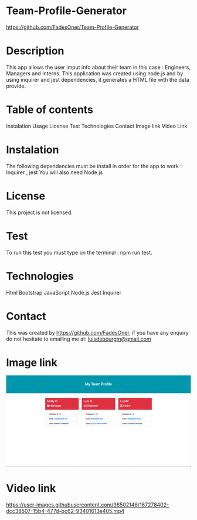 # Team-Profile-Generator

https://github.com/FadesOner/Team-Profile-Generator

# Description

This app allows the user imput info about their team in this case : Engineers, Managers and Interns.
This application was created using node.js and by using inquirer and jest dependencies, it generates a HTML file with the data provide.

# Table of contents

Instalation
Usage
License
Test
Technologies
Contact
Image link
Video Link

# Instalation

The following dependencies must be install in order for the app to work : Inquirer , jest 
You will also need Node.js

# License

This project is not licensed.

# Test 

To run this test you must type on the terminal : npm run test.

# Technologies

Html
Bootstrap
JavaScript
Node.js
Jest 
Inquirer 

# Contact

This was created by https://github.com/FadesOner, if you have any enquiry do not hesitate to emailing me at: luisdebourgm@gmail.com

# Image link

![The html generated using the app.](./image/teamprofilegenerator.png)

# Video link

https://user-images.githubusercontent.com/98502146/167278402-dcc38507-15b4-477d-bc62-93401613e405.mp4

